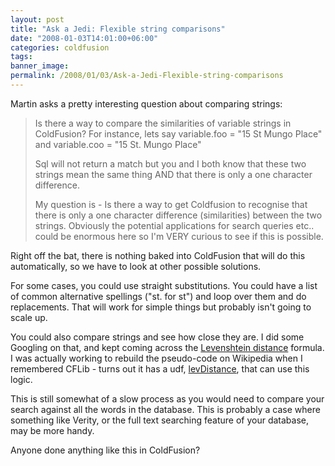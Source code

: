 ```yaml
---
layout: post
title: "Ask a Jedi: Flexible string comparisons"
date: "2008-01-03T14:01:00+06:00"
categories: coldfusion 
tags: 
banner_image: 
permalink: /2008/01/03/Ask-a-Jedi-Flexible-string-comparisons
---
```


Martin asks a pretty interesting question about comparing strings:

<blockquote>
<p>
Is there a way to compare the similarities of variable strings in ColdFusion? For instance, lets say
variable.foo = "15 St Mungo Place" and variable.coo = "15 St. Mungo Place"

Sql will not return a match but you and I both know that these two strings mean the same thing AND that there is only a one character difference.

My question is - Is there a way to get Coldfusion to recognise that there is only a one character difference (similarities) between the two strings. Obviously the potential applications for search queries etc.. could be enormous here so I'm VERY curious to see if this is possible.
</p>
</blockquote>

Right off the bat, there is nothing baked into ColdFusion that will do this automatically, so we have to look at other possible solutions. 

For some cases, you could use straight substitutions. You could have a list of common alternative spellings ("st. for st") and loop over them and do replacements. That will work for simple things but probably isn't going to scale up.

You could also compare strings and see how close they are. I did some Googling on that, and kept coming across the <a href="http://en.wikipedia.org/wiki/Levenshtein_distance">Levenshtein distance</a> formula. I was actually working to rebuild the pseudo-code on Wikipedia when I remembered CFLib - turns out it has a udf, <a href="http://www.cflib.org/udf.cfm?ID=1067">levDistance</a>, that can use this logic. 

This is still somewhat of a slow process as you would need to compare your search against all the words in the database. This is probably a case where something like Verity, or the full text searching feature of your database, may be more handy.

Anyone done anything like this in ColdFusion?